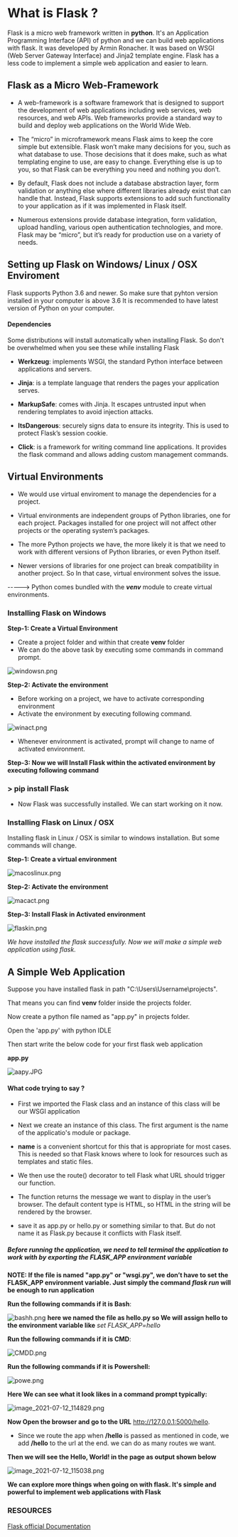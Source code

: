 # What is Flask ?


Flask is a micro web framework written in **python**. It's an Application Programming Interface (API) of python and we can build web applications with flask. It was developed by Armin Ronacher. It was based on WSGI (Web Server Gateway Interface) and Jinja2 template engine. Flask has a less code to implement a simple web application and easier to learn.

## Flask as a Micro Web-Framework

* A web-framework is a software framework that is designed to support the development of web applications including web services, web resources, and web APIs. Web frameworks provide a standard way to build and deploy web applications on the World Wide Web.



* The “micro” in microframework means Flask aims to keep the core simple but extensible. Flask won’t make many decisions for you, such as what database to use. Those decisions that it does make, such as what templating engine to use, are easy to change. Everything else is up to you, so that Flask can be everything you need and nothing you don’t.


* By default, Flask does not include a database abstraction layer, form validation or anything else where different libraries already exist that can handle that. Instead, Flask supports extensions to add such functionality to your application as if it was implemented in Flask itself. 


* Numerous extensions provide database integration, form validation, upload handling, various open authentication technologies, and more. Flask may be “micro”, but it’s ready for production use on a variety of needs.

## Setting up Flask on Windows/ Linux / OSX Enviroment

Flask supports Python 3.6 and newer. So make sure that pyhton version installed in your computer is above 3.6
It is recommended to have latest version of Python on your computer.

#### Dependencies

Some distributions will install automatically when installing Flask. So don't be overwhelmed when you see these while installing Flask

* **Werkzeug**: implements WSGI, the standard Python interface between applications and servers.


* **Jinja**: is a template language that renders the pages your application serves.


* **MarkupSafe**: comes with Jinja. It escapes untrusted input when rendering templates to avoid injection attacks.


* **ItsDangerous**: securely signs data to ensure its integrity. This is used to protect Flask’s session cookie.


* **Click**: is a framework for writing command line applications. It provides the flask command and allows adding custom management commands.

## Virtual Environments

* We would use virtual enviroment to manage the dependencies for a project.


* Virtual environments are independent groups of Python libraries, one for each project. Packages installed for one project will not affect other projects or the operating system’s packages.


* The more Python projects we have, the more likely it is that we need to work with different versions of Python libraries, or even Python itself. 


* Newer versions of libraries for one project can break compatibility in another project. So In that case, virtual environment solves the issue.


-----> Python comes bundled with the **_venv_** module to create virtual environments.

### Installing Flask on Windows

**Step-1: Create a Virtual Environment**

* Create a project folder and within that create **venv** folder
* We can do the above task by executing some commands in command prompt.

![windowsn.png](mdimages/windowsn.png)

**Step-2: Activate the environment**

* Before working on a project, we have to activate corresponding environment
* Activate the environment by executing following command.

![winact.png](mdimages/winact.png)

* Whenever environment is activated, prompt will change to name of activated environment.

**Step-3: Now we will Install Flask within the activated environment by executing following command**

 ### > pip install Flask

* Now Flask was successfully installed. We can start working on it now.

### Installing Flask on Linux / OSX

Installing flask in Linux / OSX is similar to windows installation. But some commands will change.

**Step-1: Create a virtual environment**

![macoslinux.png](mdimages/macoslinux.png)

**Step-2: Activate the environment**

![macact.png](mdimages/macact.png)

**Step-3: Install Flask in Activated environment**

![flaskin.png](mdimages/flaskin.png)

*We have installed the flask successfully. Now we will make a simple web application using flask.*

## A Simple Web Application

Suppose you have installed flask in path "C:\Users\Username\projects". 

That means you can find **venv** folder inside the projects folder.

Now create a python file named as "app.py" in projects folder.

Open the 'app.py' with python IDLE

Then start write the below code for your first flask web application

**app.py**

![aapy.JPG](mdimages/aapy.JPG)

#### What code trying to say ?

* First we imported the Flask class and an instance of this class will be our WSGI application


* Next we create an instance of this class. The first argument is the name of the applicatio's module or package.


* __name__ is a convenient shortcut for this that is appropriate for most cases. This is needed so that Flask knows where to look for resources such as templates and static files.


* We then use the route() decorator to tell Flask what URL should trigger our function.


* The function returns the message we want to display in the user’s browser. The default content type is HTML, so HTML in the string will be rendered by the browser.


* save it as app.py or hello.py or something similar to that. But do not name it as Flask.py because it conflicts with Flask itself.

##### Before running the application, we need to tell terminal the application to work with by exporting the FLASK_APP environment variable

**NOTE: If the file is named "app.py" or "wsgi.py", we don’t have to set the FLASK_APP environment variable. Just simply the command *flask run* will be enough to run application**

**Run the following commands if it is Bash**:

![bashh.png](mdimages/bashh.png)
**here we named the file as hello.py so We will assign hello to the environment variable like** *set FLASK_APP=hello*

**Run the following commands if it is CMD**:

![CMDD.png](mdimages/CMDD.png)

**Run the following commands if it is Powershell:**

![powe.png](mdimages/powe.png)

**Here We can see what it look likes in a command prompt typically:**

![image_2021-07-12_114829.png](mdimages/cmd1.JPG)

**Now Open the browser and go to the URL** http://127.0.0.1:5000/hello. 
* Since we route the app when **/hello** is passed as mentioned in code, we add **/hello** to the url at the end. we can do as many routes we want.

**Then we will see the Hello, World! in the page as output shown below**

![image_2021-07-12_115038.png](mdimages/browsr.JPG)

**We can explore more things when going on with flask. It's simple and powerful to implement web applications with Flask**

### RESOURCES

[Flask official Documentation](https://flask.palletsprojects.com/en/2.0.x/)


```python

```
